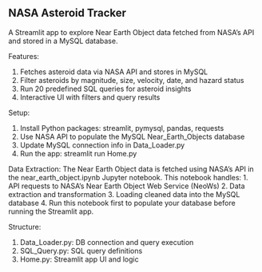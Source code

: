 NASA Asteroid Tracker
----------------------
  A Streamlit app to explore Near Earth Object data fetched from NASA’s API and stored in a MySQL database.

Features:
  1. Fetches asteroid data via NASA API and stores in MySQL
  2. Filter asteroids by magnitude, size, velocity, date, and hazard status
  3. Run 20 predefined SQL queries for asteroid insights
  4. Interactive UI with filters and query results

Setup:
  1. Install Python packages: streamlit, pymysql, pandas, requests
  2. Use NASA API to populate the MySQL Near_Earth_Objects database
  3. Update MySQL connection info in Data_Loader.py
  4. Run the app:
         streamlit run Home.py

Data Extraction:
  The Near Earth Object data is fetched using NASA’s API in the near_earth_object.ipynb Jupyter notebook. This notebook handles:
    1. API requests to NASA’s Near Earth Object Web Service (NeoWs)
    2. Data extraction and transformation
    3. Loading cleaned data into the MySQL database
    4. Run this notebook first to populate your database before running the Streamlit app.

Structure:
  1. Data_Loader.py: DB connection and query execution
  2. SQL_Query.py: SQL query definitions
  3. Home.py: Streamlit app UI and logic
